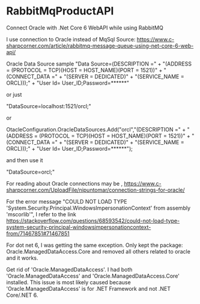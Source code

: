 # RabbitMqProductAPI
Connect Oracle with .Net Core 6 WebAPI while using RabbitMQ

I use connection to Oracle instead of MqSql
Source:
https://www.c-sharpcorner.com/article/rabbitmq-message-queue-using-net-core-6-web-api/


Oracle Data Source sample 
"Data Source=(DESCRIPTION =" + "(ADDRESS = (PROTOCOL = TCP)(HOST = HOST_NAME)(PORT = 1521))" + "(CONNECT_DATA =" + "(SERVER = DEDICATED)" + "(SERVICE_NAME = ORCL)));" + "User Id= User_ID;Password=******"  


or  just 

"DataSource=localhost:1521/orcl;"


or 

OtacleConfiguration.OracleDataSources.Add("orcl","(DESCRIPTION =" + "(ADDRESS = (PROTOCOL = TCP)(HOST = HOST_NAME)(PORT = 1521))" + "(CONNECT_DATA =" + "(SERVER = DEDICATED)" + "(SERVICE_NAME = ORCL)));" + "User Id= User_ID;Password=******");

and then use it 

"DataSource=orcl;"


For reading about Oracle connections may be ,
https://www.c-sharpcorner.com/UploadFile/nipuntomar/connection-strings-for-oracle/

For the error message
"COULD NOT LOAD TYPE 'System.Security.Principal.WindowsImpersonationContext' from assembly 'mscorlib'",
I refer to the link 
https://stackoverflow.com/questions/68593542/could-not-load-type-system-security-principal-windowsimpersonationcontext-from/71467851#71467851

For dot net 6, I was getting the same exception. Only kept the package: Oracle.ManagedDataAccess.Core and removed all others related to oracle and it works.

Get rid of 'Oracle.ManagedDataAccess'. I had both 'Oracle.ManagedDataAccess' and 'Oracle.ManagedDataAccess.Core' installed. This issue is most likely caused because 'Oracle.ManagedDataAccess' is for .NET Framework and not .NET Core/.NET 6.






